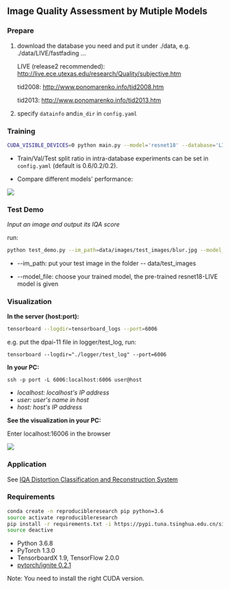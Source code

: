 ## Image Quality Assessment by Mutiple Models

### Prepare

1. download the database you need and put it under ./data, e.g. ./data/LIVE/fastfading ...

   LIVE (release2 recommended): http://live.ece.utexas.edu/research/Quality/subjective.htm

   tid2008: http://www.ponomarenko.info/tid2008.htm

   tid2013: http://www.ponomarenko.info/tid2013.htm

2. specify `datainfo` and`im_dir` in `config.yaml`



### Training

```bash
CUDA_VISIBLE_DEVICES=0 python main.py --model='resnet18' --database='LIVE'
```

- Train/Val/Test split ratio in intra-database experiments can be set in `config.yaml` (default is 0.6/0.2/0.2).


- Compare different models' performance:


![](https://github.com/RainFZY/Image-Quality-Assessment-By-Multiple-Models/blob/master/data/images/compare.jpg)



### Test Demo

*Input an image and output its IQA score*

run:

```bash
python test_demo.py --im_path=data/images/test_images/blur.jpg --model_file=models/resnet18-LIVE
```

- --im_path: put your test image in the folder -- data/test_images

- --model_file: choose your trained model, the pre-trained resnet18-LIVE model is given



### Visualization

**In the server (host:port):**

```bash
tensorboard --logdir=tensorboard_logs --port=6006
```

e.g. put the dpai-11 file in logger/test_log, run:

```
tensorboard --logdir="./logger/test_log" --port=6006
```

**In your PC:**

```
ssh -p port -L 6006:localhost:6006 user@host
```

- *localhost: localhost's IP address*
- *user: user's name in host*
- *host: host's IP address*

**See the visualization in your PC:**

Enter localhost:16006 in the browser

![](https://github.com/RainFZY/Image-Quality-Assessment-By-Multiple-Models/blob/master/data/images/tensorboard.png)



### Application

See [IQA Distortion Classification and Reconstruction System](https://github.com/RainFZY/IQA-Distortion-Classification-and-Reconstruction-System)



### Requirements

```bash
conda create -n reproducibleresearch pip python=3.6
source activate reproducibleresearch
pip install -r requirements.txt -i https://pypi.tuna.tsinghua.edu.cn/simple
source deactive
```

- Python 3.6.8
- PyTorch 1.3.0
- TensorboardX 1.9, TensorFlow 2.0.0
- [pytorch/ignite 0.2.1](https://github.com/pytorch/ignite)

Note: You need to install the right CUDA version.

